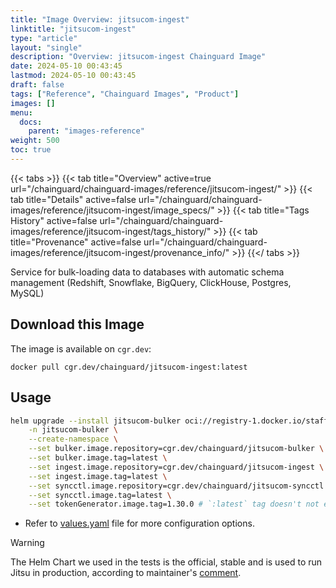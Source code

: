 ```yaml
---
title: "Image Overview: jitsucom-ingest"
linktitle: "jitsucom-ingest"
type: "article"
layout: "single"
description: "Overview: jitsucom-ingest Chainguard Image"
date: 2024-05-10 00:43:45
lastmod: 2024-05-10 00:43:45
draft: false
tags: ["Reference", "Chainguard Images", "Product"]
images: []
menu: 
  docs: 
    parent: "images-reference"
weight: 500
toc: true
---
```


{{< tabs >}}
{{< tab title="Overview" active=true url="/chainguard/chainguard-images/reference/jitsucom-ingest/" >}}
{{< tab title="Details" active=false url="/chainguard/chainguard-images/reference/jitsucom-ingest/image_specs/" >}}
{{< tab title="Tags History" active=false url="/chainguard/chainguard-images/reference/jitsucom-ingest/tags_history/" >}}
{{< tab title="Provenance" active=false url="/chainguard/chainguard-images/reference/jitsucom-ingest/provenance_info/" >}}
{{</ tabs >}}



<!--overview:start-->
Service for bulk-loading data to databases with automatic schema management (Redshift, Snowflake, BigQuery, ClickHouse, Postgres, MySQL)
<!--overview:end-->

## Download this Image

The image is available on `cgr.dev`:

```
docker pull cgr.dev/chainguard/jitsucom-ingest:latest
```


<!--body:start-->
## Usage

```sh
helm upgrade --install jitsucom-bulker oci://registry-1.docker.io/stafftasticcharts/jitsu \
    -n jitsucom-bulker \
    --create-namespace \
    --set bulker.image.repository=cgr.dev/chainguard/jitsucom-bulker \
    --set bulker.image.tag=latest \
    --set ingest.image.repository=cgr.dev/chainguard/jitsucom-ingest \
    --set ingest.image.tag=latest \
    --set syncctl.image.repository=cgr.dev/chainguard/jitsucom-syncctl \
    --set syncctl.image.tag=latest \
    --set tokenGenerator.image.tag=1.30.0 # `:latest` tag doesn't not exist, so set to _latest_ version
```

* Refer to [values.yaml](https://github.com/stafftastic/jitsu-chart/blob/main/values.yaml) file for more configuration options.

> [!WARNING]
> The Helm Chart we used in the tests is the official, stable and is used to run Jitsu in production, according to maintainer's [comment](https://github.com/jitsucom/jitsu/issues/880#issuecomment-1987928495).
<!--body:end-->

